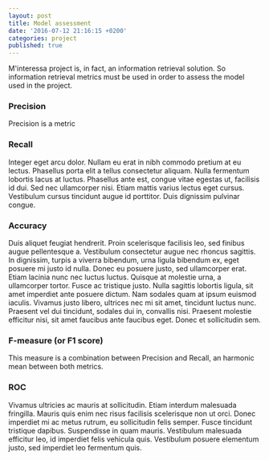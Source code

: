 ```yaml
---
layout: post
title: Model assessment
date: '2016-07-12 21:16:15 +0200'
categories: project
published: true
---
```

M'interessa project is, in fact, an information retrieval solution. So information retrieval metrics must be used in order to assess the model used in the project.

### Precision

Precision is a metric

### Recall

Integer eget arcu dolor. Nullam eu erat in nibh commodo pretium at eu lectus. Phasellus porta elit a tellus consectetur aliquam. Nulla fermentum lobortis lacus at luctus. Phasellus ante est, congue vitae egestas ut, facilisis id dui. Sed nec ullamcorper nisi. Etiam mattis varius lectus eget cursus. Vestibulum cursus tincidunt augue id porttitor. Duis dignissim pulvinar congue.

### Accuracy

Duis aliquet feugiat hendrerit. Proin scelerisque facilisis leo, sed finibus augue pellentesque a. Vestibulum consectetur augue nec rhoncus sagittis. In dignissim, turpis a viverra bibendum, urna ligula bibendum ex, eget posuere mi justo id nulla. Donec eu posuere justo, sed ullamcorper erat. Etiam lacinia nunc nec luctus luctus. Quisque at molestie urna, a ullamcorper tortor. Fusce ac tristique justo. Nulla sagittis lobortis ligula, sit amet imperdiet ante posuere dictum. Nam sodales quam at ipsum euismod iaculis. Vivamus justo libero, ultrices nec mi sit amet, tincidunt luctus nunc. Praesent vel dui tincidunt, sodales dui in, convallis nisi. Praesent molestie efficitur nisi, sit amet faucibus ante faucibus eget. Donec et sollicitudin sem.

### F-measure (or F1 score)

This measure is a combination between Precision and Recall, an harmonic mean between both metrics.

### ROC

Vivamus ultricies ac mauris at sollicitudin. Etiam interdum malesuada fringilla. Mauris quis enim nec risus facilisis scelerisque non ut orci. Donec imperdiet mi ac metus rutrum, eu sollicitudin felis semper. Fusce tincidunt tristique dapibus. Suspendisse in quam mauris. Vestibulum malesuada efficitur leo, id imperdiet felis vehicula quis. Vestibulum posuere elementum justo, sed imperdiet leo fermentum quis.
